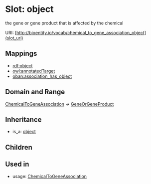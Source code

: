 # Slot: object


the gene or gene product that is affected by the chemical

URI: [http://bioentity.io/vocab/chemical_to_gene_association_object](slot_uri)
## Mappings

 * [rdf:object](http://purl.obolibrary.org/obo/rdf_object)
 * [owl:annotatedTarget](http://purl.obolibrary.org/obo/owl_annotatedTarget)
 * [oban:association_has_object](http://purl.obolibrary.org/obo/oban_association_has_object)
## Domain and Range

[ChemicalToGeneAssociation](ChemicalToGeneAssociation.md) -> [GeneOrGeneProduct](GeneOrGeneProduct.md)
## Inheritance

 *  is_a: [object](object.md)
## Children

## Used in

 *  usage: [ChemicalToGeneAssociation](ChemicalToGeneAssociation.md)
